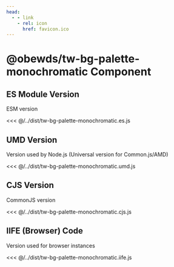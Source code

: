 ```yaml
---
head:
  - - link
    - rel: icon
      href: favicon.ico
---
```





# @obewds/tw-bg-palette-monochromatic Component




## ES Module Version

ESM version

<<< @/../dist/tw-bg-palette-monochromatic.es.js




## UMD Version

Version used by Node.js (Universal version for Common.js/AMD)

<<< @/../dist/tw-bg-palette-monochromatic.umd.js




## CJS Version

CommonJS version

<<< @/../dist/tw-bg-palette-monochromatic.cjs.js




## IIFE (Browser) Code

Version used for browser instances

<<< @/../dist/tw-bg-palette-monochromatic.iife.js

